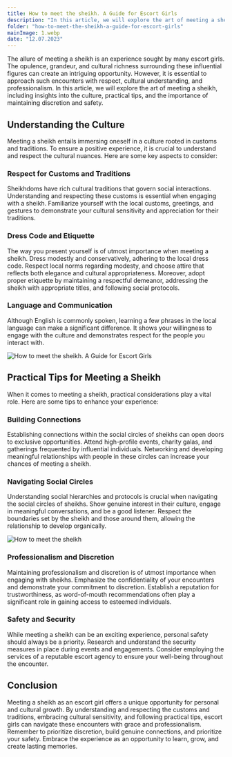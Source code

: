 ```yaml
---
title: How to meet the sheikh. A Guide for Escort Girls
description: "In this article, we will explore the art of meeting a sheikh, including insights into the culture, practical tips, and the importance of maintaining discretion and safety."
folder: "how-to-meet-the-sheikh-a-guide-for-escort-girls"
mainImage: 1.webp
date: "12.07.2023"
---
```


The allure of meeting a sheikh is an experience sought by many escort girls. The opulence, grandeur, and cultural richness surrounding these influential figures can create an intriguing opportunity. However, it is essential to approach such encounters with respect, cultural understanding, and professionalism. In this article, we will explore the art of meeting a sheikh, including insights into the culture, practical tips, and the importance of maintaining discretion and safety.


## Understanding the Culture
Meeting a sheikh entails immersing oneself in a culture rooted in customs and traditions. To ensure a positive experience, it is crucial to understand and respect the cultural nuances. Here are some key aspects to consider:


### Respect for Customs and Traditions

Sheikhdoms have rich cultural traditions that govern social interactions. Understanding and respecting these customs is essential when engaging with a sheikh. Familiarize yourself with the local customs, greetings, and gestures to demonstrate your cultural sensitivity and appreciation for their traditions.

### Dress Code and Etiquette

The way you present yourself is of utmost importance when meeting a sheikh. Dress modestly and conservatively, adhering to the local dress code. Respect local norms regarding modesty, and choose attire that reflects both elegance and cultural appropriateness. Moreover, adopt proper etiquette by maintaining a respectful demeanor, addressing the sheikh with appropriate titles, and following social protocols.

### Language and Communication
Although English is commonly spoken, learning a few phrases in the local language can make a significant difference. It shows your willingness to engage with the culture and demonstrates respect for the people you interact with. 

![How to meet the sheikh. A Guide for Escort Girls](/assets/img/media/how-to-meet-the-sheikh-a-guide-for-escort-girls/1.webp "Guide How to meet the sheikh")

## Practical Tips for Meeting a Sheikh
When it comes to meeting a sheikh, practical considerations play a vital role. Here are some tips to enhance your experience:

### Building Connections
Establishing connections within the social circles of sheikhs can open doors to exclusive opportunities. Attend high-profile events, charity galas, and gatherings frequented by influential individuals. Networking and developing meaningful relationships with people in these circles can increase your chances of meeting a sheikh.

### Navigating Social Circles
Understanding social hierarchies and protocols is crucial when navigating the social circles of sheikhs. Show genuine interest in their culture, engage in meaningful conversations, and be a good listener. Respect the boundaries set by the sheikh and those around them, allowing the relationship to develop organically.

![How to meet the sheikh](/assets/img/media/how-to-meet-the-sheikh-a-guide-for-escort-girls/2.webp "Guide How to meet the sheikh in Dubai")

### Professionalism and Discretion
Maintaining professionalism and discretion is of utmost importance when engaging with sheikhs. Emphasize the confidentiality of your encounters and demonstrate your commitment to discretion. Establish a reputation for trustworthiness, as word-of-mouth recommendations often play a significant role in gaining access to esteemed individuals.

### Safety and Security
While meeting a sheikh can be an exciting experience, personal safety should always be a priority. Research and understand the security measures in place during events and engagements. Consider employing the services of a reputable escort agency to ensure your well-being throughout the encounter.

## Conclusion
Meeting a sheikh as an escort girl offers a unique opportunity for personal and cultural growth. By understanding and respecting the customs and traditions, embracing cultural sensitivity, and following practical tips, escort girls can navigate these encounters with grace and professionalism. Remember to prioritize discretion, build genuine connections, and prioritize your safety. Embrace the experience as an opportunity to learn, grow, and create lasting memories.


